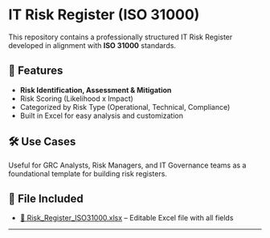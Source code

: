 # IT Risk Register (ISO 31000)

This repository contains a professionally structured IT Risk Register developed in alignment with **ISO 31000** standards.

## 📌 Features
- **Risk Identification, Assessment & Mitigation**
- Risk Scoring (Likelihood x Impact)
- Categorized by Risk Type (Operational, Technical, Compliance)
- Built in Excel for easy analysis and customization

## 🛠️ Use Cases
Useful for GRC Analysts, Risk Managers, and IT Governance teams as a foundational template for building risk registers.

## 📁 File Included
- [📄 Risk_Register_ISO31000.xlsx](Risk_Register_ISO31000.xlsx) – Editable Excel file with all fields

---

